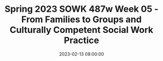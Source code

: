 ---
layout: single_presentation
name: spring-2023-sowk-487w-week-05-from-families-to-groups-and-culturally-competent-social-work-practice.md
title: "Spring 2023 SOWK 487w Week 05 - From Families to Groups and Culturally Competent Social Work Practice"
date:  2023-02-13 08:00:00
presentation_id: OeXGqs
permalink: /OeXGqs/
redirect_from:
  - /presentations/OeXGqs/spring-2023-sowk-487w-week-05-from-families-to-groups-and-culturally-competent-social-work-practice
slides: 
  - slide_name: deck-9867-large-0.jpeg
    slide_text: >
      <p>FROM FAMILIES TO GROUPS AND CULTURALLY COMPETENT SOCIAL WORK PRACTICE SOWK 487W WEEK 05 JACOB CAMPBELL, LICSW AT HERITAGE UNIVERSITY</p>
      
  - slide_name: deck-9867-large-1.jpeg
    slide_text: >
      <p>WEEK 05 AGENDA Time to work on group presentation together Considering Genograms/Eco-Maps Social Ecological Framework of Resilience Activity Video SPRING 2023 SOWK 487 WITH JACOB CAMPBELL AT HERITAGE UNIVERSITY</p>
      
  - slide_name: deck-9867-large-2.jpeg
    slide_text: >
      <p>FAMILY TREATMENT PRESENTATIONS</p>
      
  - slide_name: deck-9867-large-3.jpeg
    slide_text: >
      <p>MAKING A FAMILY ECO-MAP/ GENOGRAM</p>
      
  - slide_name: deck-9867-large-4.jpeg
    slide_text: >
      <p>SOCIAL ECOLOGICAL FRAMEWORK OF RESILIENCE IN WORKING WITH LGBTQ YOUTH
      To promote the capacity of LGBTQ youth to navigate their ways to well-being in the face of adversity
      MICRO PRACTICE SPRING 2023 SOWK 487 WITH JACOB CAMPBELL AT HERITAGE UNIVERSITY
      • • •
      Assist youth in cultivating skills to assess and navigate safety across contexts. Empower youth to make use of their personal agency in identifying needs and goals and making life decisions. Support youth in navigating oppression related to their LGBTQ and other marginal social identities. (Asakura, 2016)</p>
      
  - slide_name: deck-9867-large-5.jpeg
    slide_text: >
      <p>SOCIAL ECOLOGICAL FRAMEWORK OF RESILIENCE IN WORKING WITH LGBTQ YOUTH
      To build or restore capacity among families, schools, and other relevant resources to better support LGBTQ youth
      MEZZO PRACTICE ff
      ff
      SPRING 2023 SOWK 487 WITH JACOB CAMPBELL AT HERITAGE UNIVERSITY
      • •
      Engage the families of LGBTQ youth, and their teachers, peers, and community groups in building or restoring their capacity to support youth. Engage social service agencies to build greater capacity to o er a irmative services to LGBTQ youth.
      (Asakura, 2016)</p>
      
  - slide_name: deck-9867-large-6.jpeg
    slide_text: >
      <p>SOCIAL ECOLOGICAL FRAMEWORK OF RESILIENCE IN WORKING WITH LGBTQ YOUTH
      To advocate for relevant social and policy-level changes to prevent systemlevel oppression that poses risks to LGBTQ youth
      MACRO PRACTICE SPRING 2023 SOWK 487 WITH JACOB CAMPBELL AT HERITAGE UNIVERSITY
      • • •
      Advocate for funding for relevant resources for LGBTQ youth. Advocate for legal rights and protection for LGBTQ people. Engage in social action to eradicate oppression against LGBTQ people.
      (Asakura, 2016)</p>
      
  - slide_name: deck-9867-large-7.jpeg
    slide_text: >
      <p>“COMING OUT” STARS ACTIVITY TO EXAMINE OUR JUDGEMENTS OF OTHERS IN A SAFE AND PRODUCTIVE WAY AND EXPLORE THE IMPORTANCE OF SELF-IDENTIFICATION
      SPRING 2023 SOWK 487 WITH JACOB CAMPBELL AT HERITAGE UNIVERSITY
      (The Trevor Project, n.d.)</p>
      
  - slide_name: deck-9867-large-8.jpeg
    slide_text: >
      <p>Imagine A World Where Being “Gay” The Norm &amp; Being “Straight” Would Be The Minority!</p>
      
presentation_description: >
  <p>Week five, we continue to talk about families, but move to trying to understand them in the context of what does it look like for LGBTQ families. Students read Asakura (2016) and we get the opportunity to talk through the social ecological framework of resilience that she describes for working with LGBTQ familes. We also work on some practice activities related to genograms/eco-maps.</p>
  <p>The agenda for this week is as follows:</p>
  <ul>
  <li>Time to work on group presentation together</li>
  <li>Considering Genograms/Eco-Maps</li>
  <li>Social Ecological Framework of Resilience</li>
  <li>Activity</li>
  <li>Video</li>
  </ul>
  
downloadable_slides: deck-9867.pdf
slides_count: 9
header:
  teaser: deck-9867-thumb-0.jpeg
presentation_video:
location: "Heritage University"
tags:
  - Heritage University
  - BASW Program
  - SOWK 487w
---